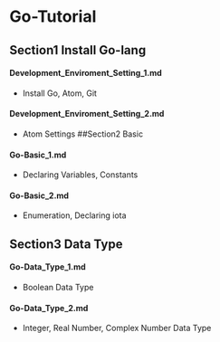 # Go-Tutorial

## Section1 Install Go-lang
#### Development_Enviroment_Setting_1.md
* Install Go, Atom, Git
#### Development_Enviroment_Setting_2.md
* Atom Settings
##Section2 Basic
#### Go-Basic_1.md
* Declaring Variables, Constants
#### Go-Basic_2.md
* Enumeration, Declaring iota
## Section3 Data Type
#### Go-Data_Type_1.md
* Boolean Data Type
#### Go-Data_Type_2.md
* Integer, Real Number, Complex Number Data Type
